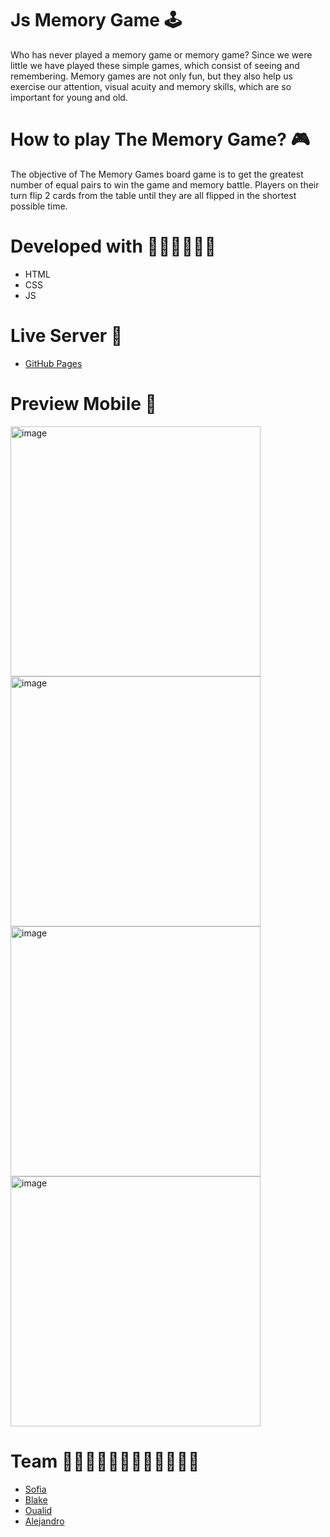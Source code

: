 # Js Memory Game 🕹
Who has never played a memory game or memory game? Since we were little we have played these simple games, which consist of seeing and remembering. Memory games are not only fun, but they also help us exercise our attention, visual acuity and memory skills, which are so important for young and old.

# How to play The Memory Game? 🎮
The objective of The Memory Games board game is to get the greatest number of equal pairs to win the game and memory battle. Players on their turn flip 2 cards from the table until they are all flipped in the shortest possible time.

# Developed with 👨🏻‍💻👩🏻‍💻

- HTML
- CSS
- JS

# Live Server 📡

- [GitHub Pages](https://alejandroaperez1994g.github.io/memory-game/)

# Preview Mobile 📱

<img height="400" alt="image" src="https://user-images.githubusercontent.com/43146182/165644340-5cd0113b-11b1-4d94-9a9f-bce56b7a369c.jpg">   <img height="400" alt="image" src="https://user-images.githubusercontent.com/43146182/165644536-9404f9c6-0921-46da-9a39-263a4c1e02d9.jpg">  <img height="400" alt="image" src="https://user-images.githubusercontent.com/43146182/165644564-21667601-2831-482d-aa21-03954f22258f.jpg">  <img height="400" alt="image" src="https://user-images.githubusercontent.com/43146182/165644599-2452ed10-1105-4410-9f34-a7ce03eaeb59.jpg">


# Team 👩🏻‍💻👨🏻‍💻👨🏻‍💻👨🏻‍💻
- [Sofia](https://github.com/Sofianct)
- [Blake](https://github.com/blakejohns5)
- [Oualid](https://github.com/Oualidromli)
- [Alejandro](https://github.com/alejandroaperez1994g)
